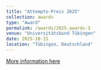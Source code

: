 ```yaml
---
title: "Attempto-Preis 2025"
collection: awards
type: "Award"
permalink: /awards/2025-awards-3
venue: "Universitätsbund Tübingen"
date: 2025-10-15
location: "Tübingen, Deutschland"
---
```


[More information here](https://uni-tuebingen.de/universitaet/profil/preise-und-auszeichnungen/preise-der-universitaet-tuebingen/attempto-preis/stiftung-und-preis/)